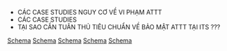 * CÁC CASE STUDIES NGUY CƠ VỀ VI PHẠM ATTT
* CÁC CASE STUDIES
* TẠI SAO CẦN TUÂN THỦ TIÊU CHUẨN VỀ BẢO MẬT ATTT TẠI ITS ???

[Schema](page_9_img_0.png)
[Schema](page_9_img_1.png)
[Schema](page_9_img_2.png)
[Schema](page_9_img_3.png)
[Schema](page_9_img_4.png)
